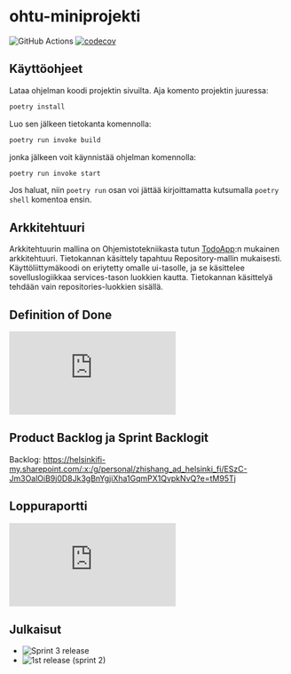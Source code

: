 # ohtu-miniprojekti
![GitHub Actions](https://github.com/Chester-CH/ohtu-miniprojekti/workflows/CI/badge.svg)
[![codecov](https://codecov.io/gh/Chester-CH/ohtu-miniprojekti/branch/main/graph/badge.svg?token=HB429BPBU1)](https://codecov.io/gh/Chester-CH/ohtu-miniprojekti)

## Käyttöohjeet

Lataa ohjelman koodi projektin sivuilta. Aja komento projektin juuressa:

``` bash
poetry install
``` 

Luo sen jälkeen tietokanta komennolla:
``` bash
poetry run invoke build
```
jonka jälkeen voit käynnistää ohjelman komennolla:

``` bash
poetry run invoke start
```

Jos haluat, niin `poetry run` osan voi jättää kirjoittamatta kutsumalla `poetry shell` komentoa ensin.

## Arkkitehtuuri

Arkkitehtuurin mallina on Ohjemistotekniikasta tutun [TodoApp](https://github.com/ohjelmistotekniikka-hy/python-todo-app):n mukainen arkkitehtuuri. Tietokannan käsittely tapahtuu Repository-mallin mukaisesti. Käyttöliittymäkoodi on eriytetty omalle ui-tasolle, ja se käsittelee sovelluslogiikkaa services-tason luokkien
kautta. Tietokannan käsittelyä tehdään vain repositories-luokkien sisällä.

## Definition of Done

![Definition of Done](https://github.com/Chester-CH/ohtu-miniprojekti/blob/main/dokumentaatio/definition_of_done.md)

## Product Backlog ja Sprint Backlogit

Backlog: https://helsinkifi-my.sharepoint.com/:x:/g/personal/zhishang_ad_helsinki_fi/ESzC-Jm3OalOiB9j0D8Jk3gBnYgjiXha1GqmPX1QvpkNvQ?e=tM95Tj

## Loppuraportti

![loppuraportti](https://github.com/Chester-CH/ohtu-miniprojekti/blob/main/LOPPURAPORTTI.md)

## Julkaisut
- ![Sprint 3 release](https://github.com/Chester-CH/ohtu-miniprojekti/releases/tag/v.1.1.0)
- ![1st release (sprint 2)](https://github.com/Chester-CH/ohtu-miniprojekti/releases/tag/v1.0.0)

